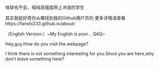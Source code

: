啥球也不会，纯纯高强度网上冲浪的学生

其实我挺好奇你从哪找到我的Github用户页的
更多详情请查看https://fanshi233.github.io/about/


（English Version:）~My English is poor... QAQ~

Hey,guy.How do you visit the webpage?

I think there is not something interesting for you.Since you are here,why don't leave something here?
